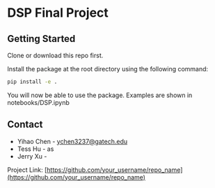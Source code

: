 # DSP Final Project

<!-- GETTING STARTED -->
## Getting Started

Clone or download this repo first.

Install the package at the root directory using the following command:
  ```sh
  pip install -e .
  ```

You will now be able to use the package. Examples are shown in notebooks/DSP.ipynb


<!-- CONTACT -->
## Contact

- Yihao Chen - ychen3237@gatech.edu
- Tess Hu - as 
- Jerry Xu -

Project Link: [https://github.com/your_username/repo_name](https://github.com/your_username/repo_name)